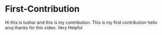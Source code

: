 # First-Contribution
Hi this is tushar and this is my contribution.
This is my first contribution
hello anuj thanks for this video. Very Helpful

